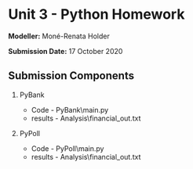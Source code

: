 # Unit 3 - Python Homework

**Modeller:** Moné-Renata Holder

**Submission Date:** 17 October 2020

## Submission Components

1. PyBank
    * Code - PyBank\main.py
    * results - Analysis\financial_out.txt

2. PyPoll
    * Code - PyPoll\main.py
    * results - Analysis\financial_out.txt